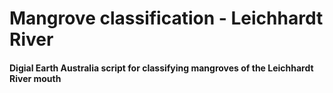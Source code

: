 # Mangrove classification - Leichhardt River


#### Digial Earth Australia script for classifying mangroves of the Leichhardt River mouth
